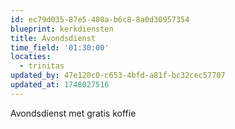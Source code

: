 ```yaml
---
id: ec79d035-87e5-480a-b6c8-8a0d30957354
blueprint: kerkdiensten
title: Avondsdienst
time_field: '01:30:00'
locaties:
  - trinitas
updated_by: 47e120c0-c653-4bfd-a81f-bc32cec57707
updated_at: 1748027516
---
```

Avondsdienst met gratis koffie